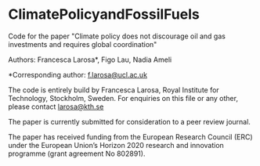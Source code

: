 # ClimatePolicyandFossilFuels
Code for the paper "Climate policy does not discourage oil and gas investments and requires global coordination"

Authors: Francesca Larosa*, Figo Lau, Nadia Ameli

*Corresponding author: f.larosa@ucl.ac.uk 

The code is entirely build by Francesca Larosa, Royal Institute for Technology, Stockholm, Sweden. For enquiries on this file or any other, please contact larosa@kth.se 

The paper is currently submitted for consideration to a peer review journal.

The paper has received funding from the European Research Council (ERC) under the European Union’s Horizon 2020 research and innovation programme (grant agreement No 802891). 
